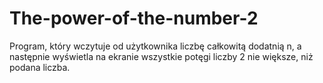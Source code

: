 # The-power-of-the-number-2
Program, który wczytuje od użytkownika liczbę całkowitą dodatnią n, a następnie wyświetla na ekranie wszystkie potęgi liczby 2 nie większe,
niż podana liczba.
